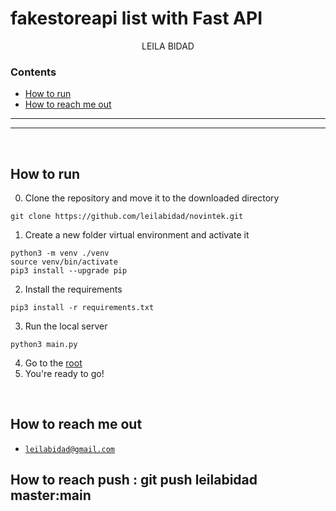 # fakestoreapi list with Fast API

<p align="center">
LEILA BIDAD 
</p>


### Contents
- [How to run](#howtorun)
- [How to reach me out](#howtoreachmeout)

------------------------

_________________
<br />

<a name="LEILA BIDAD"/>

## How to run
0. Clone the repository and move it to the downloaded directory
```
git clone https://github.com/leilabidad/novintek.git
```
1. Create a new folder virtual environment and activate it
```
python3 -m venv ./venv
source venv/bin/activate
pip3 install --upgrade pip
```
2. Install the requirements
```
pip3 install -r requirements.txt
```
3. Run the local server
```
python3 main.py
```

4. Go to the [root](http://localhost:8000")
5. You're ready to go! 




<br />

<a name="howtoreachmeout"/>

## How to reach me out
* [`leilabidad@gmail.com`](mailto:leilabidad@gmail.com)

## How to reach push : git push leilabidad master:main